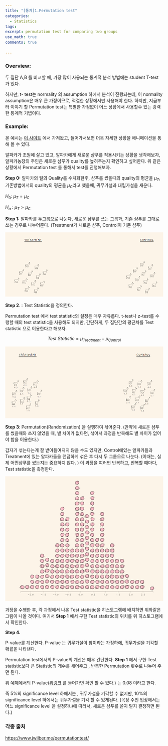 ```yaml
---
title: "[통계]1.Permutation test"
categories:
  - Statistics
tags:
excerpt: permutation test for comparing two groups
use_math: true
comments: true

---
```



### Overview:

두 집단 A,B 를 비교할 때, 가장 많이 사용되는 통계적 분석 방법에는 student T-test 가 있다. 

하지만, t- test는 normality 의 assumption 하에서 분석이 진행되는데, 이 normality assumption은 매우 큰 가정이므로, 적절한 상황에서만 사용해야 한다. 하지만, 지금부터 이야기 할 Permutation test는 특별한 가정없이 어느 상황에서 사용할수 있는 강력한 통계적 기볍이다.

### Example:

본 예시는   [이 사이트](https://www.jwilber.me/permutationtest/) 에서 가져왔고, 들어가서보면 더욱 자세한 상황을 애니메이션을 통해 볼 수 있다.

알파카가 초원에 살고 있고, 알파카에게 새로운 샴푸를 적용시키는 상황을 생각해보자, 알파카농장의 주인은 새로운 샴푸가 quality를 높혀주는지 확인하고 싶어한다.  위 같은 상황에서 Permutation test 를 통해서 test를 진행해보자.

**Step 0:**  알파카의 털의 Quality를 수치화한후, 샴푸를 썼을때의 quality의 평균을 $\mu_T$, 기존방법에서의 quality의 평균을 $\mu_C$라고 했을때,  귀무가설과 대립가설을 새운다.

$H_0:$ $\mu_T=\mu_C$

$H_a$ :  $\mu_T>\mu_C$

**Step 1:** 알파카를 두그룹으로 나눈다, 새로운 샴푸를 쓰는 그룹과, 기존 샴푸를 그대로 쓰는 경우로 나누어준다. (Treatment가 새로운 샴푸, Control이 기존 샴푸)

![Untitled](PermutationTest/Untitled.png)

**Step 2**. :  Test Statistic을 정의한다.

Permutation test 에서 test  statistic의 설정은 매우 자유롭다.  t-test나 z-test를 수행할 때의 test statistic을 사용해도 되지만, 간단하게, 두 집단간의 평균차를 Test statistic 으로 이용한다고 해보자. 

$$Test \ Statistic =\mu_{Treatment}-\mu_{Control}$$

![Untitled](PermutationTest/Untitled%201.png)

**Step 3**: Permutation(Randomization) 을 실행하여 섞어준다. (만약에 새로운 샴푸를 썼을때와 쓰지 않았을 때, 별 차이가 없다면, 섞어서 과정을 반복해도 별 차이가 없어야 함을 이용한다.)

갑자기 섞는다는게 잘 받아들여지지 않을 수도 있지만, Control에있는 알파카들과 Treatment에 있는 알파카들을 랜덤하게 섞은 후 다시 두 그룹으로 나눈다. (이때는, 실제 어떤샴푸를 썼는지는 중요하지 않다. )  이 과정을 여러번 반복하고, 반복할 때마다, Test statistic을 측정한다.

![Untitled](PermutationTest/Untitled%202.png)

과정을 수행한 후, 각 과정에서 나온 Test statistic을 히스토그램에 배치하면 위와같은 그림이 나올 것이다.  여기서 **Step 1** 에서 구한 Test statistic의 위치를 위 히스토그램에서 확인한다.

**Step 4.**  

P-value를 계산한다. P-value 는 귀무가설이 참이라는 가정하에, 귀무가설을 기각할 확률을 나타낸다. 

Permutation test에서의 P-value의 계산은 매우 간단한다. **Step 1** 에서 구한 Test statistic보다 큰 Statistic의 개수를 새어주고 , 반복한 Permutation 횟수로 나누어 주면 된다. 

위 예제에서의 P-value([위링크](https://www.jwilber.me/permutationtest/) 를 들어가면 확인 할 수 있다.) 는 0.08 이라고 한다. 

즉 5%의 significance level 하에서는 , 귀무가설을  기각할 수 없지만, 10%의 significance level 하에서는 귀무가설을 기각 할 수 있게된다. (목장 주인 입장에서는 어느 significance level 을 설정하냐에 따라서, 새로운 샴푸를 쓸지 말지 결정하면 된다.)


### 각종 출처
https://www.jwilber.me/permutationtest/